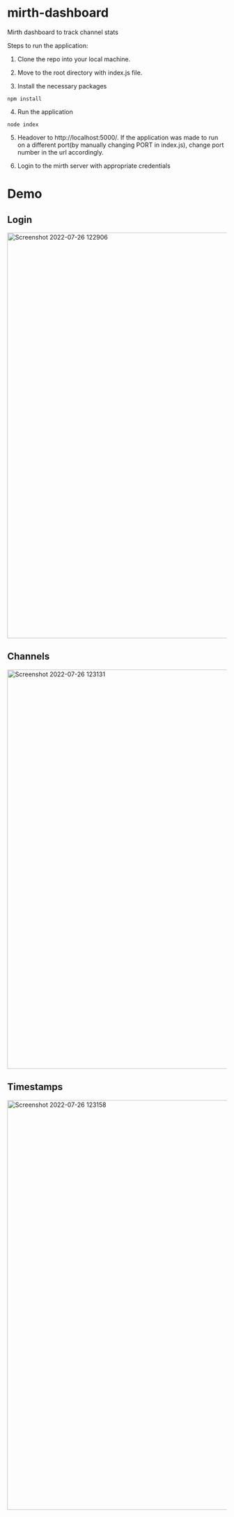 # mirth-dashboard
Mirth dashboard to track channel stats

Steps to run the application:

1. Clone the repo into your local machine.

2. Move to the root directory with index.js file.

3. Install the necessary packages
```
npm install
```
4. Run the application
```
node index

```
5. Headover to http://localhost:5000/. If the application was made to run on a different port(by manually changing PORT in index.js), change port number in the url accordingly.

6. Login to the  mirth server with appropriate credentials
 
# Demo

## Login 

<img width="932" alt="Screenshot 2022-07-26 122906" src="https://user-images.githubusercontent.com/47312805/180941906-8c97a46b-b406-4983-a83f-9a2a3073ec5e.png">

## Channels 

<img width="917" alt="Screenshot 2022-07-26 123131" src="https://user-images.githubusercontent.com/47312805/180942115-49be6175-7fff-4704-8354-df1e14442328.png">

## Timestamps

<img width="941" alt="Screenshot 2022-07-26 123158" src="https://user-images.githubusercontent.com/47312805/180942156-49269be9-baad-43df-b482-b3322fb873c2.png">
